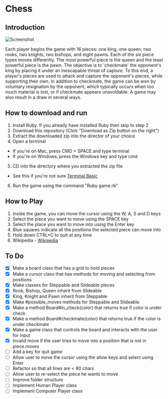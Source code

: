 # Chess

## Introduction

![Screenshot](http://res.cloudinary.com/satnam14/image/upload/c_scale,w_505/v1441732990/chess_n9ddmt.jpg)

Each player begins the game with 16 pieces: one king, one queen, two rooks, two knights, two bishops, and eight pawns. Each of the six piece types moves differently. The most powerful piece is the queen and the least powerful piece is the pawn. The objective is to 'checkmate' the opponent's king by placing it under an inescapable threat of capture. To this end, a player's pieces are used to attack and capture the opponent's pieces, while supporting their own. In addition to checkmate, the game can be won by voluntary resignation by the opponent, which typically occurs when too much material is lost, or if checkmate appears unavoidable. A game may also result in a draw in several ways.

## How to download and run

1. Install Ruby. If you already have installed Ruby then skip to step 2
2. Download this repository (Click "Download as Zip button on the right")
3. Extract the downloaded zip into the director of your choice
4. Open a terminal
  - If you're on Mac, press CMD + SPACE and type terminal
  - If you're on Windows, press the Windows key and type cmd
5. CD into the directory where you extracted the zip file
  - See this if you're not sure [Terminal Basic](http://mac.appstorm.net/how-to/utilities-how-to/how-to-use-terminal-the-basics/)
6. Run the game using the command "Ruby game.rb"

## How to Play

1. Inside the game, you can move the cursor using the W, A, S and D keys
2. Select the piece you want to move using the SPACE key
3. Select the place you want to move into using the Enter key
4. Blue squares indicate all the positions the selected piece can move into
5. Hold down CTRL+C to quit at any time
5. Wikipedia - [Wikipedia](https://en.wikipedia.org/wiki/Chess#Rules)

## To Do

- [x] Make a board class that has a grid to hold pieces
- [x] Make a cursor class that has methods for moving and selecting from positions
- [x] Make classes for Steppable and Slideable pieces
- [x] Rook, Bishop, Queen inherit from Slideable
- [x] King, Knight and Pawn inherit from Steppable
- [x] Make #possible_moves methods for Steppable and Slideable
- [x] Make a method Board#in_check(color) that returns true if color is under check
- [x] Make a method Board#checkmate(color) that returns true if the color is under checkmate
- [x] Make a game class that controls the board and interacts with the user for input
- [x] Invalid move if the user tries to move into a position that is not in piece.moves
- [ ] Add a key for quit game
- [ ] Allow user to move the cursor using the allow keys and select using Enter
- [ ] Refactor so that all lines are < 80 chars
- [ ] Allow user to re-select the piece he wants to move
- [ ] Improve folder structure
- [ ] Implement Human Player class
- [ ] Implement Computer Player class
